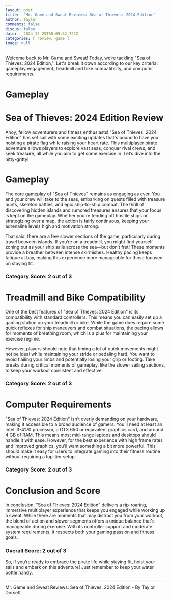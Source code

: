 ```yaml
---
layout: post
title:  "Mr. Game and Sweat Reviews: Sea of Thieves: 2024 Edition"
author: taylor
comments: false
disqus: false
date:   2024-12-25T00:09:52.721Z
categories: [ review, game ]
image: null
---
```


Welcome back to Mr. Game and Sweat! Today, we’re tackling "Sea of Thieves: 2024 Edition,". Let's break it down according to our key criteria: gameplay engagement, treadmill and bike compatibility, and computer requirements.

# Gameplay

# Sea of Thieves: 2024 Edition Review

Ahoy, fellow adventurers and fitness enthusiasts! "Sea of Thieves: 2024 Edition" has set sail with some exciting updates that's bound to have you hoisting a pirate flag while raising your heart rate. This multiplayer pirate adventure allows players to explore vast seas, conquer rival crews, and seek treasure, all while you aim to get some exercise in. Let’s dive into the nitty-gritty!

# Gameplay

The core gameplay of "Sea of Thieves" remains as engaging as ever. You and your crew will take to the seas, embarking on quests filled with treasure hunts, skeleton battles, and epic ship-to-ship combat. The thrill of discovering hidden islands and rumored treasures ensures that your focus is kept on the gameplay. Whether you're fending off hostile ships or strategizing over a map, the action is fairly continuous, keeping your adrenaline levels high and motivation strong.

That said, there are a few slower sections of the game, particularly during travel between islands. If you’re on a treadmill, you might find yourself zoning out as your ship sails across the sea—but don’t fret! These moments provide a breather between intense skirmishes. Healthy pacing keeps fatigue at bay, making this experience more manageable for those focused on staying fit.

### Category Score: 2 out of 3

# Treadmill and Bike Compatibility

One of the best features of "Sea of Thieves: 2024 Edition" is its compatibility with standard controllers. This means you can easily set up a gaming station on your treadmill or bike. While the game does require some quick reflexes for ship maneuvers and combat situations, the pacing allows for moments of breathing room, which is a plus for maintaining your exercise regime.

However, players should note that timing a lot of quick movements might not be ideal while maintaining your stride or pedaling hard. You want to avoid flailing your limbs and potentially losing your grip or footing. Take breaks during critical moments of gameplay, like the slower sailing sections, to keep your workout consistent and effective.

### Category Score: 2 out of 3

# Computer Requirements

"Sea of Thieves: 2024 Edition" isn’t overly demanding on your hardware, making it accessible to a broad audience of gamers. You’ll need at least an Intel i3-4170 processor, a GTX 650 or equivalent graphics card, and around 4 GB of RAM. This means most mid-range laptops and desktops should handle it with ease. However, for the best experience with high frame rates and improved graphics, you’ll want something a bit more powerful. This should make it easy for users to integrate gaming into their fitness routine without requiring a top-tier setup.

### Category Score: 2 out of 3

# Conclusion and Score

In conclusion, "Sea of Thieves: 2024 Edition" delivers a rip-roaring, immersive multiplayer experience that keeps you engaged while working up a sweat. While there are moments that may distract you from your workout, the blend of action and slower segments offers a unique balance that's manageable during exercise. With its controller support and moderate system requirements, it respects both your gaming passion and fitness goals.

### Overall Score: 2 out of 3

So, if you’re ready to embrace the pirate life while staying fit, hoist your sails and embark on this adventure! Just remember to keep your water bottle handy.

---

Mr. Game and Sweat Reviews: Sea of Thieves: 2024 Edition - By Taylor Dorsett
